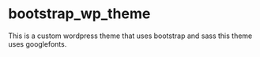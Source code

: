 # bootstrap_wp_theme
This is a custom wordpress theme that uses bootstrap and sass
this theme uses googlefonts.
